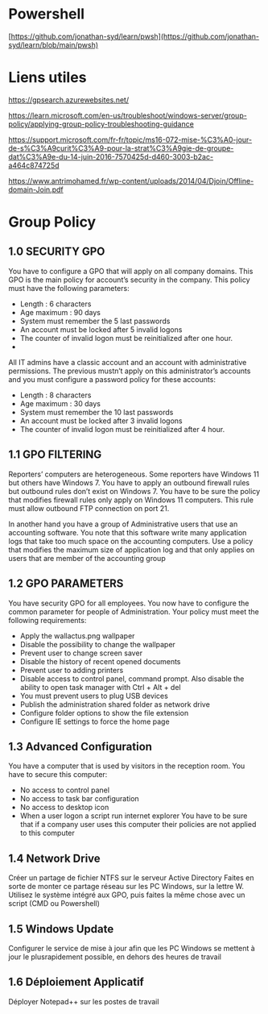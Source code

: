 # Powershell

[https://github.com/jonathan-syd/learn/pwsh](https://github.com/jonathan-syd/learn/blob/main/pwsh)

# Liens utiles 

https://gpsearch.azurewebsites.net/

https://learn.microsoft.com/en-us/troubleshoot/windows-server/group-policy/applying-group-policy-troubleshooting-guidance

https://support.microsoft.com/fr-fr/topic/ms16-072-mise-%C3%A0-jour-de-s%C3%A9curit%C3%A9-pour-la-strat%C3%A9gie-de-groupe-dat%C3%A9e-du-14-juin-2016-7570425d-d460-3003-b2ac-a464c874725d

https://www.antrimohamed.fr/wp-content/uploads/2014/04/Djoin/Offline-domain-Join.pdf

# Group Policy 

## 1.0 SECURITY GPO

You have to configure a GPO that will apply on all company domains.
This GPO is the main policy for account’s security in the company.
This policy must have the following parameters:
- Length : 6 characters
- Age maximum : 90 days
- System must remember the 5 last passwords
- An account must be locked after 5 invalid logons
- The counter of invalid logon must be reinitialized after one hour.
- 
All IT admins have a classic account and an account with administrative permissions.
The previous mustn’t apply on this administrator’s accounts and you must configure a password
policy for these accounts:
- Length : 8 characters
- Age maximum : 30 days
- System must remember the 10 last passwords
- An account must be locked after 3 invalid logons
- The counter of invalid logon must be reinitialized after 4 hour.


## 1.1 GPO FILTERING

Reporters’ computers are heterogeneous. Some reporters have Windows 11 but others have
Windows 7.
You have to apply an outbound firewall rules but outbound rules don’t exist on Windows 7. You
have to be sure the policy that modifies firewall rules only apply on Windows 11 computers.
This rule must allow outbound FTP connection on port 21.
  
In another hand you have a group of Administrative users that use an accounting software. You note that this software write many application logs that take too much space on the accounting
computers. Use a policy that modifies the maximum size of application log and that only applies on users that are member of the accounting group

## 1.2 GPO PARAMETERS

You have security GPO for all employees. You now have to configure the common parameter for
people of Administration.
Your policy must meet the following requirements:
- Apply the wallactus.png wallpaper
- Disable the possibility to change the wallpaper
- Prevent user to change screen saver
- Disable the history of recent opened documents
- Prevent user to adding printers
- Disable access to control panel, command prompt. Also disable the ability to open task manager with Ctrl + Alt + del
- You must prevent users to plug USB devices
- Publish the administration shared folder as network drive
- Configure folder options to show the file extension
- Configure IE settings to force the home page

## 1.3 Advanced Configuration

You have a computer that is used by visitors in the reception room.
You have to secure this computer:
- No access to control panel
- No access to task bar configuration
- No access to desktop icon
- When a user logon a script run internet explorer
You have to be sure that if a company user uses this computer their policies are not applied to this computer


## 1.4 Network Drive

Créer un partage de fichier NTFS sur le serveur Active Directory
Faites en sorte de monter ce partage réseau sur les PC Windows, sur la lettre W.
Utilisez le système intégré aux GPO, puis faites la même chose avec un script (CMD ou Powershell)

## 1.5 Windows Update

Configurer le service de mise à jour afin que les PC Windows se mettent à jour le plusrapidement possible, en dehors des heures de travail

## 1.6 Déploiement Applicatif

Déployer Notepad++ sur les postes de travail
